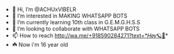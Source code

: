 - 👋 Hi, I’m @ACHUxVIBELR
- 👀 I’m interested in MAKING WHATSAPP BOTS
- 🌱 I’m currently learning 10th class in G.E.M.G.H.S.S
- 💞️ I’m looking to collaborate with WHATSAPP BOTS
- 📫 How to reach http://wa.me/+918590284271?text=*𝐻𝑒𝑦🪐🌈*
- ☘️ Now i'm 16 year old 
<!---
ACHUSIR8/ACHUSIR8 is a ✨ special ✨ repository because its `README.md` (this file) appears on your GitHub profile.
You can click the Preview link to take a look at your changes.
--->
